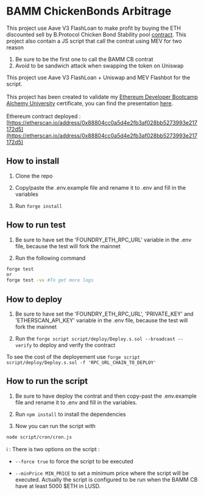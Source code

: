 # BAMM ChickenBonds Arbitrage 

This project use Aave V3 FlashLoan to make profit by buying the ETH discounted sell by B.Protocol Chicken Bond Stability pool [contract](https://etherscan.io/address/0x896d8a30C32eAd64f2e1195C2C8E0932Be7Dc20B). 
This project also contain a JS script that call the contrat using MEV for two reason 
<br>
1. Be sure to be the first one to call the BAMM CB contrat <br>
2. Avoid to be sandwich attack when swapping the token on Uniswap<br>

This project use Aave V3 FlashLoan + Uniswap and MEV Flashbot for the script.
<br>
<br>
This project has been created to validate my [Ethereum Developer Bootcamp Alchemy University](https://university.alchemy.com/) certificate, you can find the presentation [here](./presentation/).
<br>
<br>
Ethereum contract deployed : [https://etherscan.io/address/0x88804cc0a5d4e2fb3af028bb5273993e217172d5](https://etherscan.io/address/0x88804cc0a5d4e2fb3af028bb5273993e217172d5)

## How to install

1. Clone the repo


2. Copy/paste the .env.example file and rename it to .env and fill in the variables


3. Run `forge install`


## How to run test

1. Be sure to have set the 'FOUNDRY_ETH_RPC_URL' variable in the .env file, because the test will fork the mainnet


2. Run the following command 
```bash
forge test
or
forge test -vv #To get more logs
```

## How to deploy

1. Be sure to have set the 'FOUNDRY_ETH_RPC_URL', 'PRIVATE_KEY' and 'ETHERSCAN_API_KEY' variable in the .env file, because the test will fork the mainnet


2. Run the `forge script script/deploy/Deploy.s.sol --broadcast --verify` to deploy and verify the contract

To see the cost of the deployement use `forge script script/deploy/Deploy.s.sol -f 'RPC_URL_CHAIN_TO_DEPLOY'`

## How to run the script 

1. Be sure to have deploy the contrat and then copy-past the .env.example file and rename it to .env and fill in the variables.


2. Run `npm install` to install the dependencies


3. Now you can run the script with 
```bash
node script/cron/cron.js 
```
ℹ️ : There is two options on the script :
    
- `--force true` to force the script to be executed

- `--minPrice MIN_PRICE` to set a minimum price where the script will be executed.
Actually the script is configured to be run when the BAMM CB have at least 5000 $ETH in LUSD.
